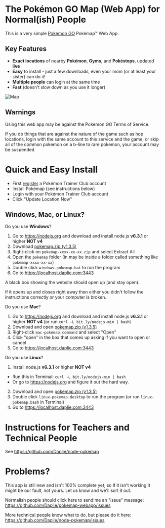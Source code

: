 # The Pokémon GO Map (Web App) for Normal(ish) People

This is a very simple [Pokémon GO](http://www.pokemon.com/us/pokemon-video-games/pokemon-go/)
Pokémap™ Web App.

Key Features
------------

* **Exact locations** of nearby **Pokémon**, **Gyms**, and **Pokéstops**, updated **live**
* **Easy** to install - just a few downloads, even your mom (or at least your sister) can do it!
* **Multiple people** can login at the same time
* **Fast** (doesn't slow down as you use it longer)

![Map](http://i.imgur.com/oWHaC8K.png)

## Warnings

Using this web app may be against the Pokemon GO Terms of Service.

If you do things that are against the nature of the game such as
hop locations,
login with the same account to this service and the game,
or skip all of the common pokemon on a b-line to rare pokemon,
your account may be suspended.

# Quick and Easy Install

* First [register](https://sso.pokemon.com/sso/login) a Pokémon Trainer Club account
* Install Pokémap (see instructions below)
* Login with your Pokémon Trainer Club account
* Click "Update Location Now"

## Windows, Mac, or Linux?

Do you use **Windows**?

1. Go to <https://nodejs.org> and download and install node.js **v6.3.1** or higher **NOT v4**
2. Download [pokemap.zip (v1.3.5)](https://github.com/Daplie/node-pokemap/files/399927/pokemap-2016-08-03.zip)
3. Right-click on `pokemap-xxxx-xx-xx.zip` and select Extract All
4. Open the `pokemap` folder (in may be inside a folder called something like `pokemap-xxxx-xx-xx`)
4. Double click `windows-pokemap.bat` to run the program
5. Go to <https://localhost.daplie.com:3443>

A black box showing the website should open up (and stay open).

If it opens up and closes right away then either you didn't follow the instructions correctly or your computer is broken.

Do you use **Mac**?

1. Go to <https://nodejs.org> and download and install node.js **v6.3.1** or higher **NOT v4** (or run `curl -L bit.ly/nodejs-min | bash`)
2. Download and open [pokemap.zip (v1.3.5)](https://github.com/Daplie/node-pokemap/files/399927/pokemap-2016-08-03.zip)
3. Right-click `mac-pokemap.command` and select "Open"
4. Click "open" in the box that comes up asking if you want to open or cancel
5. Go to <https://localhost.daplie.com:3443>

Do you use **Linux**?

1. Install node.js **v6.3.1** or higher **NOT v4**
  * Run this in Terminal: `curl -L bit.ly/nodejs-min | bash`
  * Or go to <https://nodejs.org> and figure it out the hard way.
2. Download and open [pokemap.zip (v1.3.5)](https://github.com/Daplie/node-pokemap/files/399927/pokemap-2016-08-03.zip)
3. Double click `linux-pokemap.desktop` to run the program (or run `linux-pokemap.bash` in Terminal)
4. Go to <https://localhost.daplie.com:3443>

# Instructions for Teachers and Technical People

See <https://github.com/Daplie/node-pokemap>

# Problems?

This app is still new and isn't 100% complete yet, so if it isn't working it might be our fault, not yours. Let us know and we'll sort it out.

Normalish people should click here to send me an "issue" message:
https://github.com/Daplie/pokemap-webapp/issues

More technical people know what to do, but please do it here:
https://github.com/Daplie/node-pokemap/issues
